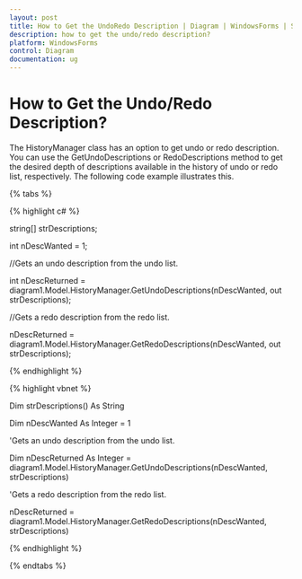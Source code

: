 ```yaml
---
layout: post
title: How to Get the UndoRedo Description | Diagram | WindowsForms | Syncfusion
description: how to get the undo/redo description?
platform: WindowsForms
control: Diagram
documentation: ug
---
```


# How to Get the Undo/Redo Description?

The HistoryManager class has an option to get undo or redo description. You can use the GetUndoDescriptions or RedoDescriptions method to get the desired depth of descriptions available in the history of undo or redo list, respectively. The following code example illustrates this.

{% tabs %}

{% highlight c# %}

string[] strDescriptions;

int nDescWanted = 1;

//Gets an undo description from the undo list.

int nDescReturned = diagram1.Model.HistoryManager.GetUndoDescriptions(nDescWanted, out strDescriptions);

//Gets a redo description from the redo list.

nDescReturned = diagram1.Model.HistoryManager.GetRedoDescriptions(nDescWanted, out strDescriptions);

{% endhighlight %}

{% highlight vbnet %}

Dim strDescriptions() As String

Dim nDescWanted As Integer = 1

'Gets an undo description from the undo list.

Dim nDescReturned As Integer = diagram1.Model.HistoryManager.GetUndoDescriptions(nDescWanted, strDescriptions)

'Gets a redo description from the redo list.

nDescReturned = diagram1.Model.HistoryManager.GetRedoDescriptions(nDescWanted, strDescriptions)

{% endhighlight %}

{% endtabs %}